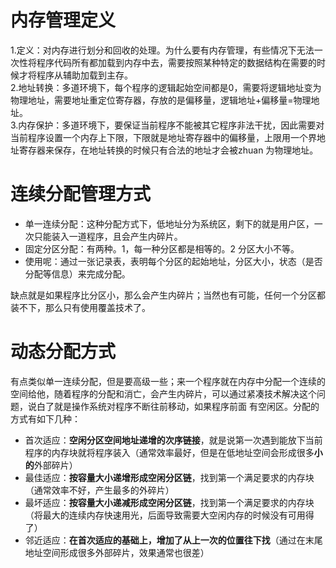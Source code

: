 # 内存管理定义  
1.定义：对内存进行划分和回收的处理。为什么要有内存管理，有些情况下无法一次性将程序代码所有都加载到内存中去，需要按照某种特定的数据结构在需要的时候才将程序从辅助加载到主存。  
2.地址转换：多道环境下，每个程序的逻辑起始空间都是0，需要将逻辑地址变为物理地址，需要地址重定位寄存器，存放的是偏移量，逻辑地址+偏移量=物理地址。  
3.内存保护：多道环境下，要保证当前程序不能被其它程序非法干扰，因此需要对当前程序设置一个内存上下限，下限就是地址寄存器中的偏移量，上限用一个界地址寄存器来保存，在地址转换的时候只有合法的地址才会被zhuan
为物理地址。

# 连续分配管理方式  
 - 单一连续分配：这种分配方式下，低地址分为系统区，剩下的就是用户区，一次只能装入一道程序，且会产生内碎片。
 - 固定分区分配：有两种。1，每一种分区都是相等的。2 分区大小不等。
 - 使用呢：通过一张记录表，表明每个分区的起始地址，分区大小，状态（是否分配等信息）来完成分配。  
 
 缺点就是如果程序比分区小，那么会产生内碎片；当然也有可能，任何一个分区都装不下，那么只有使用覆盖技术了。  
 
 # 动态分配方式  
 有点类似单一连续分配，但是要高级一些；来一个程序就在内存中分配一个连续的空间给他，随着程序的分配和消亡，会产生内碎片，可以通过紧凑技术解决这个问题，说白了就是操作系统对程序不断往前移动，如果程序前面
 有空闲区。分配的方式有如下几种：
 - 首次适应：**空闲分区空间地址递增的次序链接**，就是说第一次遇到能放下当前程序的内存块就将程序装入（通常效率最好，但是在低地址空间会形成很多**小的**外部碎片）
 - 最佳适应：**按容量大小递增形成空闲分区链**，找到第一个满足要求的内存块（通常效率不好，产生最多的外碎片）
 - 最坏适应：**按容量大小递减形成空闲分区链**，找到第一个满足要求的内存块（将最大的连续内存快速用光，后面导致需要大空闲内存的时候没有可用得了）
 - 邻近适应：**在首次适应的基础上，增加了从上一次的位置往下找**（通过在末尾地址空间形成很多外部碎片，效果通常也很差）
